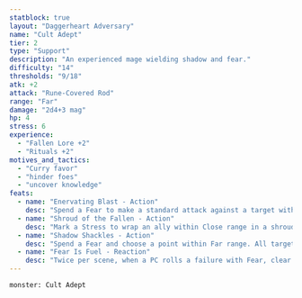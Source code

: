 ```yaml
---
statblock: true
layout: "Daggerheart Adversary"
name: "Cult Adept"
tier: 2
type: "Support"
description: "An experienced mage wielding shadow and fear."
difficulty: "14"
thresholds: "9/18"
atk: +2
attack: "Rune-Covered Rod"
range: "Far"
damage: "2d4+3 mag"
hp: 4
stress: 6
experience:
  - "Fallen Lore +2"
  - "Rituals +2"
motives_and_tactics:
  - "Curry favor"
  - "hinder foes"
  - "uncover knowledge"
feats:
  - name: "Enervating Blast - Action"
    desc: "Spend a Fear to make a standard attack against a target within range. On a success, the target must mark a Stress."
  - name: "Shroud of the Fallen - Action"
    desc: "Mark a Stress to wrap an ally within Close range in a shroud of Protection until the Adept marks their last HP. While Protected, the target has resistance to all damage."
  - name: "Shadow Shackles - Action"
    desc: "Spend a Fear and choose a point within Far range. All targets within Close range of that point are Restrained in smoky chains until they break free with a successful Strength or Instinct Roll. A target Restrained by this feature must spend a Hope to make an action roll."
  - name: "Fear Is Fuel - Reaction"
    desc: "Twice per scene, when a PC rolls a failure with Fear, clear a Stress."
---
```


```statblock
monster: Cult Adept
```